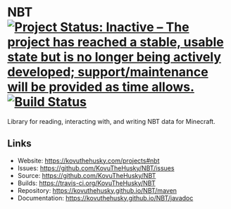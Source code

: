 # NBT [![Project Status: Inactive – The project has reached a stable, usable state but is no longer being actively developed; support/maintenance will be provided as time allows.](https://www.repostatus.org/badges/latest/inactive.svg)](https://www.repostatus.org/#inactive) [![Build Status](https://travis-ci.com/KovuTheHusky/NBT.svg?branch=master)](https://travis-ci.com/KovuTheHusky/NBT)

Library for reading, interacting with, and writing NBT data for Minecraft.

## Links

* Website: <https://kovuthehusky.com/projects#nbt>
* Issues: <https://github.com/KovuTheHusky/NBT/issues>
* Source: <https://github.com/KovuTheHusky/NBT>
* Builds: <https://travis-ci.org/KovuTheHusky/NBT>
* Repository: <https://kovuthehusky.github.io/NBT/maven>
* Documentation: <https://kovuthehusky.github.io/NBT/javadoc>
